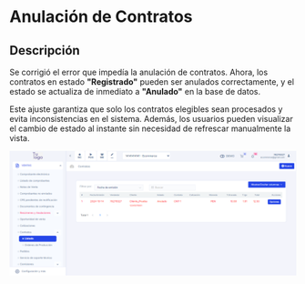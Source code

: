 # Anulación de Contratos  

## Descripción  
Se corrigió el error que impedía la anulación de contratos. Ahora, los contratos en estado **"Registrado"** pueden ser anulados correctamente, y el estado se actualiza de inmediato a **"Anulado"** en la base de datos.  

Este ajuste garantiza que solo los contratos elegibles sean procesados y evita inconsistencias en el sistema. Además, los usuarios pueden visualizar el cambio de estado al instante sin necesidad de refrescar manualmente la vista.

![image](img/anular_1.jpg) 
